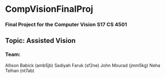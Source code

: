 # CompVisionFinalProj
### Final Project for the Computer Vision S17 CS 4501

## Topic: Assisted Vision

### Team:
Allison Babick (amb5jb)
Sadiyah Faruk (sf2ne)
John Mourad (jmm5kg)
Neha Telhan (nt7ab)
